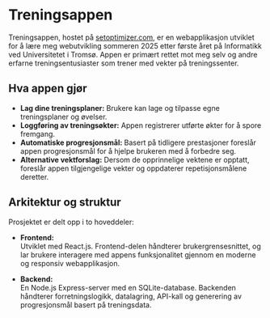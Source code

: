 # Treningsappen

Treningsappen, hostet på [setoptimizer.com](https://setoptimizer.com), er en webapplikasjon utviklet for å lære meg webutvikling sommeren 2025 etter første året på Informatikk ved Universitetet i Tromsø. Appen er primært rettet mot meg selv og andre erfarne treningsentusiaster som trener med vekter på treningssenter.

## Hva appen gjør

- **Lag dine treningsplaner:** Brukere kan lage og tilpasse egne treningsplaner og øvelser.
- **Loggføring av treningsøkter:** Appen registrerer utførte økter for å spore fremgang.
- **Automatiske progresjonsmål:** Basert på tidligere prestasjoner foreslår appen progresjonsmål for å hjelpe brukeren med å forbedre seg.
- **Alternative vektforslag:** Dersom de opprinnelige vektene er opptatt, foreslår appen tilgjengelige vekter og oppdaterer repetisjonsmålene deretter.

## Arkitektur og struktur

Prosjektet er delt opp i to hoveddeler:

- **Frontend:**  
  Utviklet med React.js. Frontend-delen håndterer brukergrensesnittet, og lar brukere interagere med appens funksjonalitet gjennom en moderne og responsiv webapplikasjon.

- **Backend:**  
  En Node.js Express-server med en SQLite-database. Backenden håndterer forretningslogikk, datalagring, API-kall og generering av progresjonsmål basert på treningsdata.


